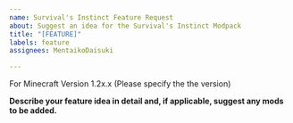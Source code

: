 ```yaml
---
name: Survival's Instinct Feature Request
about: Suggest an idea for the Survival's Instinct Modpack
title: "[FEATURE]"
labels: feature
assignees: MentaikoDaisuki

---
```


For Minecraft Version 1.2x.x (Please specify the the version)

**Describe your feature idea in detail and, if applicable, suggest any mods to be added.**
